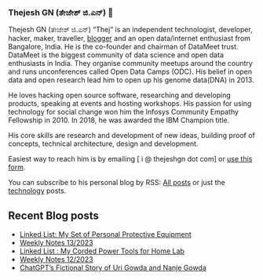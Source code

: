 ### Thejesh GN (ತೇಜೇಶ್ ಜಿ.ಎನ್) 👋

Thejesh GN (ತೇಜೇಶ್ ಜಿ.ಎನ್) “Thej” is an independent technologist, developer, hacker, maker, traveller, [blogger](https://thejeshgn.com/) and an open data/internet enthusiast from Bangalore, India. He is the co-founder and chairman of DataMeet trust. DataMeet is the biggest community of data science and open data enthusiasts in India. They organise community meetups around the country and runs unconferences called Open Data Camps (ODC). His belief in open data and open research lead him to open up his genome data(DNA) in 2013.

He loves hacking open source software, researching and developing products, speaking at events and hosting workshops. His passion for using technology for social change won him the Infosys Community Empathy Fellowship in 2010. In 2018, he was awarded the IBM Champion title.

His core skills are research and development of new ideas, building proof of concepts, technical architecture, design and development.

Easiest way to reach him is by emailing [ i @ thejeshgn dot com] or [use this form](https://thejeshgn.com/contact/).

You can subscribe to his personal blog by RSS: [All posts](https://feeds.thejeshgn.com/thejeshgn) or just the [technology](https://feeds.thejeshgn.com/technology) posts.

## Recent Blog posts
<!-- BLOG-POST-LIST:START -->
- [Linked List: My Set of Personal Protective Equipment](https://thejeshgn.com/2023/04/05/linked-list-my-set-of-personal-protective-equipment/)
- [Weekly Notes 13/2023](https://thejeshgn.com/2023/03/31/weekly-notes-13-2023/)
- [Linked List : My Corded Power Tools for Home Lab](https://thejeshgn.com/2023/03/30/linked-list-my-corded-power-tools-for-home-lab/)
- [Weekly Notes 12/2023](https://thejeshgn.com/2023/03/24/weekly-notes-12-2023/)
- [ChatGPT’s Fictional Story of Uri Gowda and Nanje Gowda](https://thejeshgn.com/2023/03/20/chatgpts-fictional-story-of-uri-gowda-and-nanje-gowda/)
<!-- BLOG-POST-LIST:END -->
